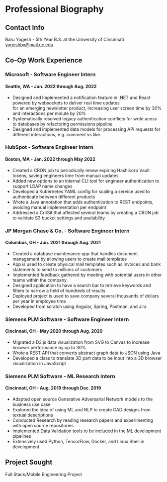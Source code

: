 ﻿# Professional Biography

## Contact Info
Baru Yogesh - 5th Year B.S. at the University of Cincinnati 
yogeshbv@mail.uc.edu

## Co-Op Work Experience

### Microsoft - Software Engineer Intern
#### Seattle, WA - Jun. 2022 through Aug. 2022
- Designed and Implemented a notification feature in .NET and React powered by websockets to deliver real time updates  
for an emerging newsletter product, increasing user screen time by 30% and interactions per minute by 20%  
- Systematically resolved legacy authentication conflicts for write acess to databases by refactoring permissions pipeline  
- Designed and implemented data models for processing API requests for different interactions, e.g. comment vs like.

### HubSpot - Software Engineer Intern
#### Boston, MA - Jan. 2022 through May 2022
- Created a CRON job to periodically renew expiring Hashicorp Vault tokens, saving engineers time from manual updates  
- Added new options to an internal CLI tool for engineer authentication to support LDAP name changes  
- Developed a Kubernetes YAML config for scaling a service used to authenticate between different products  
- Wrote a Java annotation that adds authentication to REST endpoints, avoiding manual implementation per endpoint  
- Addressed a CritSit that affected several teams by creating a CRON job to validate S3 bucket settings and availability

### JP Morgan Chase & Co. - Software Engineer Intern
#### Columbus, OH - Jun. 2021 through Aug. 2021
- Created a database maintenance app that handles document management by allowing users to create mail templates  
- App is used to create physical mail templates such as invoices and bank statements to send to millions of customers  
- Implemented feedback gathered by meeting with potential users in other teams within the company  
- Designed application to have a search bar to retrieve keywords and filters to narrow a field of hundreds of results  
- Deployed project is used to save company several thousands of dollars per year in employee time  
- Developed from scratch using Angular, Spring, Postman, and Jira

### Siemens PLM Software - Software Engineer Intern
#### Cincinnati, OH - May 2020 through Aug. 2020
- Migrated a D3.js data visualization from SVG to Canvas to increase browser performance by up to 30%  
- Wrote a REST API that converts abstract graph data to JSON using Java  
- Developed a class to translate 3D part data to be input into a 3D browser visualization in JavaScript

### Siemens PLM Software - ML Research Intern
#### Cincinnati, OH - Aug. 2019 through Dec. 2019
- Adapted open source Generative Adversarial Network models to the business use case  
- Explored the idea of using ML and NLP to create CAD designs from textual descriptions  
- Conducted Research by reading research papers and experimenting with open source repositories  
- Implemented Data Validation tools to be included in the ML development pipelines  
- Extensively used Python, TensorFlow, Docker, and Linux Shell in development

## Project Sought
Full Stack/Mobile Engineering Project
